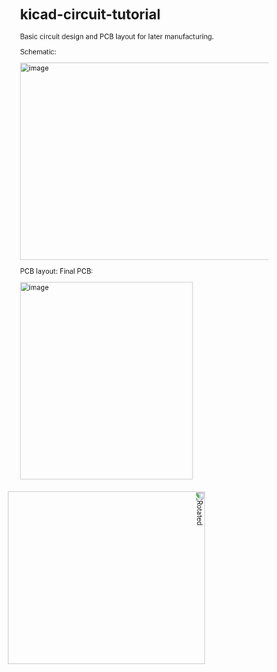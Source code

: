 # kicad-circuit-tutorial
Basic circuit design and PCB layout for later manufacturing.

Schematic:

<img width="800" height="400" alt="image" src="https://github.com/user-attachments/assets/774ed204-402e-4e49-8775-e2b52affd0c6" />

PCB layout:                                    Final PCB:

<img width="350" height="400" alt="image" src="https://github.com/user-attachments/assets/8fd5dd2e-6c93-477e-aeca-4c2cf9a823e6" />
<img width="350" height="400" alt="Rotated" style="transform: rotate(90deg);" src="https://github.com/user-attachments/assets/2da9e6e2-1184-47e5-ae8a-cadb3d34408e" />
